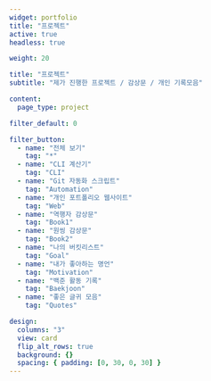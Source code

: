 ```yaml
---
widget: portfolio
title: "프로젝트"
active: true
headless: true

weight: 20

title: "프로젝트"
subtitle: "제가 진행한 프로젝트 / 감상문 / 개인 기록모음"

content:
  page_type: project

filter_default: 0

filter_button:
  - name: "전체 보기"
    tag: "*"
  - name: "CLI 계산기"
    tag: "CLI"
  - name: "Git 자동화 스크립트"
    tag: "Automation"
  - name: "개인 포트폴리오 웹사이트"
    tag: "Web"
  - name: "역행자 감상문"
    tag: "Book1"
  - name: "원씽 감상문"
    tag: "Book2"
  - name: "나의 버킷리스트"
    tag: "Goal"
  - name: "내가 좋아하는 명언"
    tag: "Motivation"
  - name: "백준 활동 기록"
    tag: "Baekjoon"
  - name: "좋은 글귀 모음"
    tag: "Quotes"

design:
  columns: "3"
  view: card
  flip_alt_rows: true
  background: {}
  spacing: { padding: [0, 30, 0, 30] }
---
```

